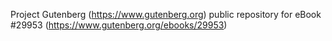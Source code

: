 Project Gutenberg (https://www.gutenberg.org) public repository for eBook #29953 (https://www.gutenberg.org/ebooks/29953)
